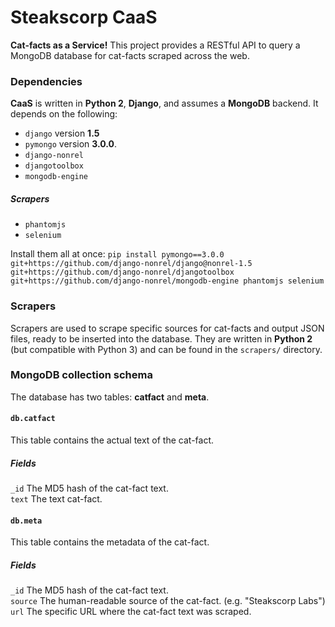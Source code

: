 # Steakscorp CaaS
**Cat-facts as a Service!** This project provides a RESTful API to query a MongoDB database for cat-facts scraped across the web.

### Dependencies
**CaaS** is written in **Python 2**, **Django**, and assumes a **MongoDB** backend. It depends on the following:
 * `django` version **1.5**
 * `pymongo` version **3.0.0**.
 * `django-nonrel`
 * `djangotoolbox`
 * `mongodb-engine`

##### Scrapers
 * `phantomjs`
 * `selenium`

Install them all at once:
`pip install pymongo==3.0.0 git+https://github.com/django-nonrel/django@nonrel-1.5 git+https://github.com/django-nonrel/djangotoolbox git+https://github.com/django-nonrel/mongodb-engine phantomjs selenium`

### Scrapers
Scrapers are used to scrape specific sources for cat-facts and output JSON files, ready to be inserted into the database. They are written in **Python 2** (but compatible with Python 3) and can be found in the `scrapers/` directory.

### MongoDB collection schema
The database has two tables: **catfact** and **meta**.

#### `db.catfact`
This table contains the actual text of the cat-fact.

##### Fields
`_id` The MD5 hash of the cat-fact text. <br>
`text` The text cat-fact.

#### `db.meta`
This table contains the metadata of the cat-fact.

##### Fields
`_id` The MD5 hash of the cat-fact text. <br>
`source` The human-readable source of the cat-fact. (e.g. "Steakscorp Labs") <br>
`url` The specific URL where the cat-fact text was scraped.
